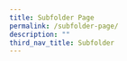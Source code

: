```yaml
---
title: Subfolder Page
permalink: /subfolder-page/
description: ""
third_nav_title: Subfolder
---
```

